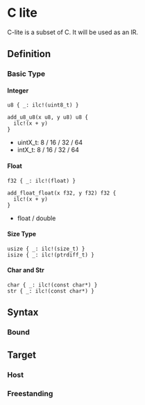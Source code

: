 # C lite

C-lite is a subset of C. It will be used as an IR.

## Definition

### Basic Type

#### Integer

```
u8 { _: ilc!(uint8_t) }

add_u8_u8(x u8, y u8) u8 {
  ilc!(x + y)
}
```

- uintX_t: 8 / 16 / 32 / 64
- intX_t: 8 / 16 / 32 / 64

#### Float

```
f32 { _: ilc!(float) }

add_float_float(x f32, y f32) f32 {
  ilc!(x + y)
}
```

- float / double

#### Size Type

```
usize { _: ilc!(size_t) }
isize { _: ilc!(ptrdiff_t) }
```

#### Char and Str

```
char { _: ilc!(const char*) }
str { _: ilc!(const char*) }
```

## Syntax

### Bound



## Target

### Host

### Freestanding

